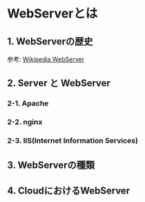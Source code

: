 # WebServerとは

## 1. WebServerの歴史

参考: [Wikipedia WebServer](https://ja.wikipedia.org/wiki/Web%E3%82%B5%E3%83%BC%E3%83%90)

## 2. Server と WebServer

### 2-1. Apache

### 2-2. nginx

### 2-3. IIS(Internet Information Services)

## 3. WebServerの種類

## 4. CloudにおけるWebServer
